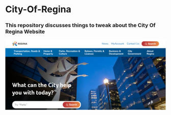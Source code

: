 # City-Of-Regina
### This repository discusses things to tweak about the City Of Regina Website

<p align = "center">
<img src = "https://github.com/Tanu-N-Prabhu/City-Of-Regina/blob/main/reginaImages/mainWebpage.png">
</p>

